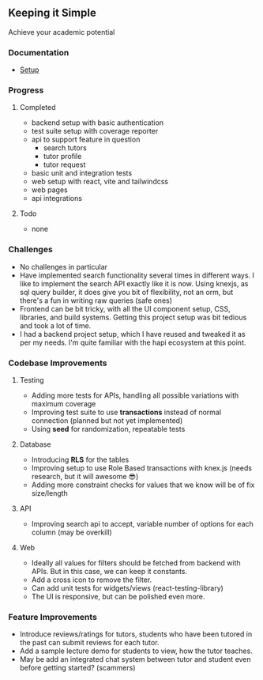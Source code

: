 ## Keeping it Simple

Achieve your academic potential

### Documentation

- [Setup](/SETUP.md)

### Progress

1. Completed

   - backend setup with basic authentication
   - test suite setup with coverage reporter
   - api to support feature in question
     - search tutors
     - tutor profile
     - tutor request
   - basic unit and integration tests
   - web setup with react, vite and tailwindcss
   - web pages
   - api integrations

2. Todo

   - none

### Challenges

- No challenges in particular
- Have implemented search functionality several times in different ways. I like to implement the search API exactly like it is now. Using knexjs, as sql query builder, it does give you bit of flexibility, not an orm, but there's a fun in writing raw queries (safe ones)
- Frontend can be bit tricky, with all the UI component setup, CSS, libraries, and build systems. Getting this project setup was bit tedious and took a lot of time.
- I had a backend project setup, which I have reused and tweaked it as per my needs. I'm quite familiar with the hapi ecosystem at this point.

### Codebase Improvements

1. Testing

   - Adding more tests for APIs, handling all possible variations with maximum coverage
   - Improving test suite to use **transactions** instead of normal connection (planned but not yet implemented)
   - Using **seed** for randomization, repeatable tests

2. Database

   - Introducing **RLS** for the tables
   - Improving setup to use Role Based transactions with knex.js (needs research, but it will awesome 😎)
   - Adding more constraint checks for values that we know will be of fix size/length

3. API

   - Improving search api to accept, variable number of options for each column (may be overkill)

4. Web

   - Ideally all values for filters should be fetched from backend with APIs. But in this case, we can keep it constants.
   - Add a cross icon to remove the filter.
   - Can add unit tests for widgets/views (react-testing-library)
   - The UI is responsive, but can be polished even more.

### Feature Improvements

- Introduce reviews/ratings for tutors, students who have been tutored in the past can submit reviews for each tutor.
- Add a sample lecture demo for students to view, how the tutor teaches.
- May be add an integrated chat system between tutor and student even before getting started? (scammers)
